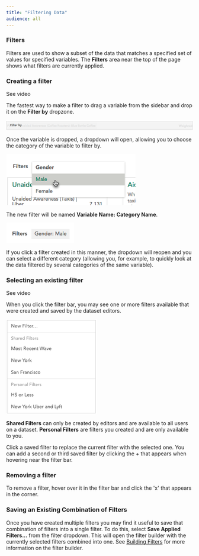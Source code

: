 ```yaml
---
title: "Filtering Data"
audience: all
---
```


### Filters

Filters are used to show a subset of the data that matches a specified set of values for specified variables. The **Filters** area near the top of the page shows what filters are currently applied.

### Creating a filter

<a class="video" onclick="window.open('https://www.youtube.com/embed/iKicbL0NpGg?rel=0&amp;controls=0&amp;autoplay=1', '_blank', 'location=yes,height=650,width=1120,scrollbars=no,status=yes');">See video</a>

The fastest way to make a filter to drag a variable from the sidebar and drop it on the **Filter by** dropzone.

![](images/FilterDropZone.png)

Once the variable is dropped, a dropdown will open, allowing you to choose the category of the variable to filter by.

![](images/SelectQuickFilter.png)

The new filter will be named **Variable Name: Category Name**.

![](images/QuickFilterGender.png)

If you click a filter created in this manner, the dropdown will reopen and you can select a different category (allowing you, for example, to quickly look at the data filtered by several categories of the same variable).

### Selecting an existing filter

<a class="video" onclick="window.open('https://www.youtube.com/embed/dJeEyXvu228?rel=0&amp;controls=0&amp;autoplay=1', '_blank', 'location=yes,height=650,width=1120,scrollbars=no,status=yes');">See video</a>

When you click the filter bar, you may see one or more filters available that were created and saved by the dataset editors.

![](images/FilterSelect.png)

**Shared Filters** can only be created by editors and are available to all users on a dataset. **Personal Filters** are filters you created and are only available to you.

Click a saved filter to replace the current filter with the selected one. You can add a second or third saved filter by clicking the + that appears when hovering near the filter bar.

### Removing a filter

To remove a filter, hover over it in the filter bar and click the 'x' that appears in the corner.

### Saving an Existing Combination of Filters

Once you have created multiple filters you may find it useful to save that combination of filters into a single filter. To do this, select **Save Applied Filters...** from the filter dropdown. This will open the filter builder with the currently selected filters combined into one. See [Building Filters](crunch_building-filters.html) for more information on the filter builder.
